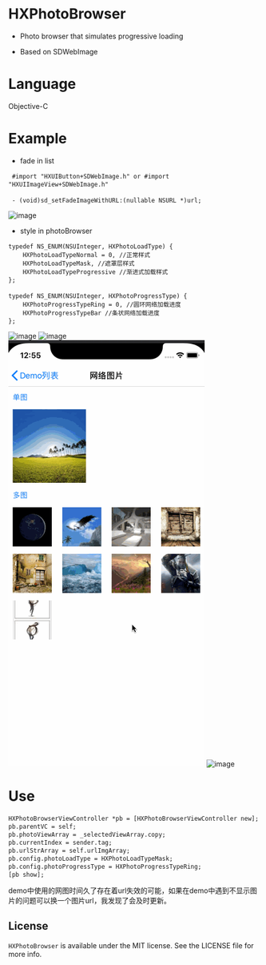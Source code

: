# HXPhotoBrowser

* Photo browser that simulates progressive loading

* Based on SDWebImage

# Language

Objective-C

# Example

* fade in list

```
 #import "HXUIButton+SDWebImage.h" or #import "HXUIImageView+SDWebImage.h"

 - (void)sd_setFadeImageWithURL:(nullable NSURL *)url;
 ```

 ![image](https://github.com/xuuhan/HXPhotoBrowser/blob/master/Example/list.gif?raw=true)

 * style in photoBrowser

 ```
 typedef NS_ENUM(NSUInteger, HXPhotoLoadType) {
     HXPhotoLoadTypeNormal = 0, //正常样式
     HXPhotoLoadTypeMask, //遮罩层样式
     HXPhotoLoadTypeProgressive //渐进式加载样式
 };

 typedef NS_ENUM(NSUInteger, HXPhotoProgressType) {
     HXPhotoProgressTypeRing = 0, //圆环网络加载进度
     HXPhotoProgressTypeBar //条状网络加载进度
 };
 ```
 ![image](https://github.com/xuuhan/HXPhotoBrowser/blob/master/Example/1.gif?raw=true)
 ![image](https://github.com/xuuhan/HXPhotoBrowser/blob/master/Example/2.gif?raw=true)
 ![image](https://github.com/xuuhan/HXPhotoBrowser/blob/master/Example/3.gif?raw=true)
 ![image](https://github.com/xuuhan/HXPhotoBrowser/blob/master/Example/4.gif?raw=true)

 # Use

 ```
 HXPhotoBrowserViewController *pb = [HXPhotoBrowserViewController new];
 pb.parentVC = self;
 pb.photoViewArray = _selectedViewArray.copy;
 pb.currentIndex = sender.tag;
 pb.urlStrArray = self.urlImgArray;
 pb.config.photoLoadType = HXPhotoLoadTypeMask;
 pb.config.photoProgressType = HXPhotoProgressTypeRing;
 [pb show];
 ```


 demo中使用的网图时间久了存在着url失效的可能，如果在demo中遇到不显示图片的问题可以换一个图片url，我发现了会及时更新。

 ## License

 `HXPhotoBrowser` is available under the MIT license. See the LICENSE file for more info.
